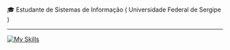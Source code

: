 
<p>🎓 Estudante de Sistemas de Informação ( Universidade Federal de Sergipe ) </p>
<hr>

[![My Skills](https://skillicons.dev/icons?i=java,spring,python,postgresql,git)](https://skillicons.dev)
<!-- [![My Skills](https://skillicons.dev/icons?i=java,spring,go,python,django,postgresql,aws,docker,git)](https://skillicons.dev) -->

